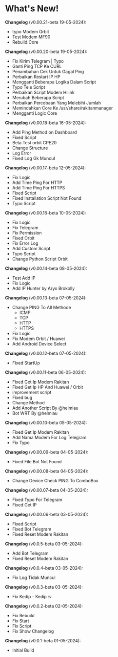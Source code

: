 # What's New!

**Changelog** (v0.00.21-beta 19-05-2024):
- typo Modem Orbit
- Test Modem MF90
- Rebuild Core

**Changelog** (v0.00.20-beta 19-05-2024):
- Fix Kirim Telegram | Typo
- Ganti Ping TCP Ke CURL
- Penambahan Cek Untuk Gagal Ping
- Perbaikan Restart IP HP
- Mengganti Beberapa Logika Dalam Script
- Typo Tele Script
- Perbaikan Script Modem Hilink
- Merubah Beberapa Script
- Perbaikan Percobaan Yang Melebihi Jumlah
- Memindahkan Core Ke /usr/share/rakitanmanager
- Mengganti Logic Core

**Changelog** (v0.00.18-beta 16-05-2024):
- Add Ping Method on Dashboard
- Fixed Script
- Beta Test orbit CPE20
- Change Structure
- Log Error
- Fixed Log Gk Muncul

**Changelog** (v0.00.17-beta 12-05-2024):
- Fix Logic
- Add Time Ping For HTTP
- Add Time Ping For HTTPS
- Fixed Script
- Fixed Installation Script Not Found
- Typo Script

**Changelog** (v0.00.16-beta 10-05-2024):
- Fix Logic
- Fix Telegram
- Fix Permission
- Fixed Orbit
- Fix Error Log
- Add Custom Script
- Typo Script
- Change Python Script Orbit

**Changelog** (v0.00.14-beta 08-05-2024):
- Test Add IP
- Fix Logic
- Add IP Hunter by Aryo Brokolly

**Changelog** (v0.00.13-beta 07-05-2024):
- Change PING To All Methode
    - ICMP
    - TCP
    - HTTP
    - HTTPS
- Fix Logic
- Fix Modem Orbit / Huawei
- Add Android Device Select

**Changelog** (v0.00.12-beta 07-05-2024):
- Fixed StartUp

**Changelog** (v0.00.11-beta 06-05-2024):
- Fixed Get Ip Modem Rakitan
- Fixed Get Ip HP And Huawei / Orbit
- improvement script
- Fixed bug
- Change Method
- Add Another Script By @helmiau
- Bot WRT By @helmiau

**Changelog** (v0.00.10-beta 05-05-2024):
- Fixed Get Ip Modem Rakitan
- Add Nama Modem For Log Telegram
- Fix Typo

**Changelog** (v0.00.09-beta 04-05-2024):
- Fixed File Bot Not Found

**Changelog** (v0.00.08-beta 04-05-2024):
- Change Device Check PING To ComboBox

**Changelog** (v0.00.07-beta 04-05-2024):
- Fixed Typo For Telegram
- Fixed Get IP

**Changelog** (v0.00.06-beta 03-05-2024):
- Fixed Script
- Fixed Bot Telegram
- Fixed Reset Modem Rakitan

**Changelog** (v0.0.5-beta 03-05-2024):
- Add Bot Telegram
- Fixed Reset Modem Rakitan

**Changelog** (v0.0.4-beta 03-05-2024):
- Fix Log Tidak Muncul

**Changelog** (v0.0.3-beta 03-05-2024):
- Fix Kedip - Kedip :v

**Changelog** (v0.0.2-beta 02-05-2024):
- Fix Rebuild
- Fix Start
- Fix Script
- Fix Show Changelog

**Changelog** (v0.0.1-beta 01-05-2024):
- Initial Build
